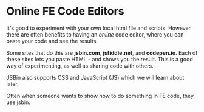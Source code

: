# Online FE Code Editors 

It's good to experiment with your own local html file and scripts. However there are often benefits to having an *online* code editor, where you can paste your code and see the results. 

Some sites that do this are **jsbin.com**, **jsfiddle.net**, and **codepen.io**. Each of these sites lets you paste HTML - and shows you the result. This is a good way of experimenting, as well as sharing code with others. 

JSBin also supports CSS and JavaScript (JS) which we will learn about later. 

Often when someone wants to show how to do something in FE code, they use jsbin. 